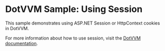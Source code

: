 # DotVVM Sample: Using Session

This sample demonstrates using ASP.NET Session or HttpContext cookies in DotVVM.

For more information about how to use session, visit the [DotVVM documentation](https://www.dotvvm.com/docs/tutorials/advanced-using-session-or-http-context-cookies/1.1).
